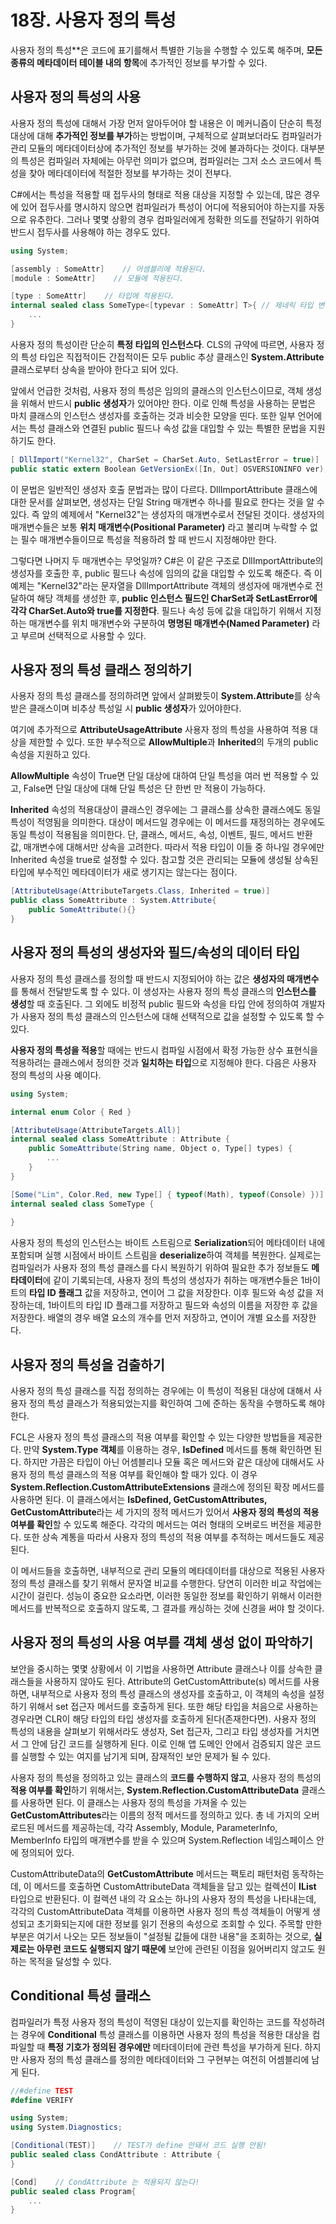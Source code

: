 # 18장. 사용자 정의 특성

사용자 정의 특성**은 코드에 표기를해서 특별한 기능을 수행할 수 있도록 해주며, **모든 종류의 메타데이터 테이블 내의 항목**에 추가적인 정보를 부가할 수 있다.

## 사용자 정의 특성의 사용

사용자 정의 특성에 대해서 가장 먼저 알아두어야 할 내용은 이 메커니즘이 단순히 특정 대상에 대해 **추가적인 정보를 부가**하는 방법이며, 구체적으로 살펴보더라도 컴파일러가 관리 모듈의 메타데이터상에 추가적인 정보를 부가하는 것에 불과하다는 것이다. 대부분의 특성은 컴파일러 자체에는 아무런 의미가 없으며, 컴파일러는 그저 소스 코드에서 특성을 찾아 메타데이터에 적절한 정보를 부가하는 것이 전부다.

C#에서는 특성을 적용할 때 접두사의 형태로 적용 대상을 지정할 수 있는데, 많은 경우에 있어 접두사를 명시하지 않으면 컴파일러가 특성이 어디에 적용되어야 하는지를 자동으로 유추한다. 그러나 몇몇 상황의 경우 컴파일러에게 정확한 의도를 전달하기 위하여 반드시 접두사를 사용해야 하는 경우도 있다.

```csharp
using System;

[assembly : SomeAttr]    // 어셈블리에 적용된다.
[module : SomeAttr]    // 모듈에 적용된다.

[type : SomeAttr]    // 타입에 적용된다.
internal sealed class SomeType<[typevar : SomeAttr] T>{ // 제네릭 타입 변수에 적용된
    ...
}
```

사용자 정의 특성이란 단순히 **특정 타입의 인스턴스다**. CLS의 규약에 따르면, 사용자 정의 특성 타입은 직접적이든 간접적이든 모두 public 추상 클래스인 **System.Attribute** 클래스로부터 상속을 받아야 한다고 되어 있다.

앞에서 언급한 것처럼, 사용자 정의 특성은 임의의 클래스의 인스턴스이므로, 객체 생성을 위해서 반드시 **public 생성자**가 있어야만 한다. 이로 인해 특성을 사용하는 문법은 마치 클래스의 인스턴스 생성자를 호출하는 것과 비슷한 모양을 띤다. 또한 일부 언어에서는 특성 클래스와 연결된 public 필드나 속성 값을 대입할 수 있는 특별한 문법을 지원하기도 한다.

```csharp
[ DllImport("Kernel32", CharSet = CharSet.Auto, SetLastError = true)]
public static extern Boolean GetVersionEx([In, Out] OSVERSIONINFO ver);
```

이 문법은 일반적인 생성자 호출 문법과는 많이 다르다. DllImportAttribute 클래스에 대한 문서를 살펴보면, 생성자는 단일 String 매개변수 하나를 필요로 한다는 것을 알 수 있다. 즉 앞의 예제에서 "Kernel32"는 생성자의 매개변수로서 전달된 것이다. 생성자의 매개변수들은 보통 **위치 매개변수(Positional Parameter)** 라고 불리며 누락할 수 없는 필수 매개변수들이므로 특성을 적용하려 할 때 반드시 지정해야만 한다.

그렇다면 나머지 두 매개변수는 무엇일까? C#은 이 같은 구조로 DllImportAttribute의 생성자를 호출한 후, public 필드나 속성에 임의의 값을 대입할 수 있도록 해준다. 즉 이 예제는 "Kernel32"라는 문자열을 DllImportAttribute 객체의 생성자에 매개변수로 전달하여 해당 객체를 생성한 후, **public 인스턴스 필드인 CharSet과 SetLastError에 각각 CharSet.Auto와 true를 지정한다**. 필드나 속성 등에 값을 대입하기 위해서 지정하는 매개변수를 위치 매개변수와 구분하여 **명명된 매개변수(Named Parameter)** 라고 부르며 선택적으로 사용할 수 있다.

## 사용자 정의 특성 클래스 정의하기

사용자 정의 특성 클래스를 정의하려면 앞에서 살펴봤듯이 **System.Attribute**를 상속받은 클래스이며 비추상 특성일 시 **public 생성자**가 있어야한다.

여기에 추가적으로 **AttributeUsageAttribute** 사용자 정의 특성을 사용하여 적용 대상을 제한할 수 있다. 또한 부수적으로 **AllowMultiple**과 **Inherited**의 두개의 public 속성을 지원하고 있다.

**AllowMultiple** 속성이 True면 단일 대상에 대하여 단일 특성을 여러 번 적용할 수 있고, False면 단일 대상에 대해 단일 특성은 단 한번 만 적용이 가능하다.

**Inherited** 속성의 적용대상이 클래스인 경우에는 그 클래스를 상속한 클래스에도 동일 특성이 적영됨을 의미한다. 대상이 메서드일 경우에는 이 메서드를 재정의하는 경우에도 동일 특성이 적용됨을 의미한다.  단, 클래스, 메서드, 속성, 이벤트, 필드, 메서드 반환 값, 매개변수에 대해서만 상속을 고려한다. 따라서 적용 타입이 이들 중 하나일 경우에만 Inherited 속성을 true로 설정할 수 있다. 참고할 것은 관리되는 모듈에 생성될 상속된 타입에 부수적인 메타데이터가 새로 생기지는 않는다는 점이다.

```csharp
[AttributeUsage(AttributeTargets.Class, Inherited = true)]
public class SomeAttribute : System.Attribute{
    public SomeAttribute(){}
}
```



## 사용자 정의 특성의 생성자와 필드/속성의 데이터 타입

사용자 정의 특성 클래스를 정의할 때 반드시 지정되어야 하는 값은 **생성자의 매개변수**를 통해서 전달받도록 할 수 있다. 이 생성자는 사용자 정의 특성 클래스의 **인스턴스를 생성**할 때 호출된다. 그 외에도 비정적 public 필드와 속성을 타입 안에 정의하여 개발자가 사용자 정의 특성 클래스의 인스턴스에 대해 선택적으로 값을 설정할 수 있도록 할 수 있다.



**사용자 정의 특성을 적용**할 때에는 반드시 컴파일 시점에서 확정 가능한 상수 표현식을 적용하려는 클래스에서 정의한 것과 **일치하는 타입**으로 지정해야 한다. 다음은 사용자 정의 특성의 사용 예이다.

```csharp
using System;

internal enum Color { Red }

[AttributeUsage(AttributeTargets.All)]
internal sealed class SomeAttribute : Attribute {
    public SomeAttribute(String name, Object o, Type[] types) {
        ...
    }
}

[Some("Lim", Color.Red, new Type[] { typeof(Math), typeof(Console) })]
internal sealed class SomeType {
    
}
```



사용자 정의 특성의 인스턴스는 바이트 스트림으로 **Serialization**되어 메타데이터 내에 포함되며 실행 시점에서 바이트 스트림을 **deserialize**하여 객체를 복원한다. 실제로는 컴파일러가 사용자 정의 특성 클래스를 다시 복원하기 위하여 필요한 추가 정보들도 **메타데이터**에 같이 기록되는데, 사용자 정의 특성의 생성자가 취하는 매개변수들은 1바이트의 **타입 ID 플래그** 값을 저장하고, 연이어 그 값을 저장한다. 이후 필드와 속성 값을 저장하는데, 1바이트의 타입 ID 플래그를 저장하고 필드와 속성의 이름을 저장한 후 값을 저장한다. 배열의 경우 배열 요소의 개수를 먼저 저장하고, 연이어 개별 요소를 저장한다.



## 사용자 정의 특성을 검출하기

사용자 정의 특성 클래스를 직접 정의하는 경우에는 이 특성이 적용된 대상에 대해서 사용자 정의 특성 클래스가 적용되었는지를 확인하여 그에 준하는 동작을 수행하도록 해야 한다.



FCL은 사용자 정의 특성 클래스의 적용 여부를 확인할 수 있는 다양한 방법들을 제공한다. 만약 **System.Type 객체**를 이용하는 경우, **IsDefined** 메서드를 통해 확인하면 된다. 하지만 가끔은 타입이 아닌 어셈블리나 모듈 혹은 메서드와 같은 대상에 대해서도 사용자 정의 특성 클래스의 적용 여부를 확인해야 할 때가 있다. 이 경우 **System.Reflection.CustomAttributeExtensions** 클래스에 정의된 확장 메서드를 사용하면 된다. 이 클래스에서는 **IsDefined, GetCustomAttributes, GetCustomAttribute**라는 세 가지의 정적 메서드가 있어서 **사용자 정의 특성의 적용 여부를 확인**할 수 있도록 해준다. 각각의 메서드는 여러 형태의 오버로드 버전을 제공한다. 또한 상속 계통을 따라서 사용자 정의 특성의 적용 여부를 추적하는 메서드들도 제공된다.



이 메서드들을 호출하면, 내부적으로 관리 모듈의 메타데이터를 대상으로 적용된 사용자 정의 특성 클래스를 찾기 위해서 문자열 비교를 수행한다. 당연히 이러한 비교 작업에는 시간이 걸린다. 성능이 중요한 요소라면, 이러한 동일한 정보를 확인하기 위해서 이러한 메서드를 반복적으로 호출하지 않도록, 그 결과를 캐싱하는 것에 신경을 써야 할 것이다.



## 사용자 정의 특성의 사용 여부를 객체 생성 없이 파악하기

보안을 중시하는 몇몇 상황에서 이 기법을 사용하면 Attribute 클래스나 이를 상속한 클래스들을 사용하지 않아도 된다. Attribute의 GetCustomAttribute(s) 메서드를 사용하면, 내부적으로 사용자 정의 특성 클래스의 생성자를 호출하고, 이 객체의 속성을 설정하기 위해서 set 접근자 메서드를 호출하게 된다. 또한 해당 타입을 처음으로 사용하는 경우라면 CLR이 해당 타입의 타입 생성자를 호출하게 된다(존재한다면). 사용자 정의 특성의 내용을 살펴보기 위해서라도 생성자, Set 접근자, 그리고 타입 생성자를 거치면서 그 안에 담긴 코드를 실행하게 된다. 이로 인해 앱 도메인 안에서 검증되지 않은 코드를 실행할 수 있는 여지를 남기게 되며, 잠재적인 보안 문제가 될 수 있다.



사용자 정의 특성을 정의하고 있는 클래스의 **코드를 수행하지 않고**, 사용자 정의 특성의 **적용  여부를 확인**하기 위해서는, **System.Reflection.CustomAttributeData** 클래스를 사용하면 된다. 이 클래스는 사용자 정의 특성을 가져올 수 있는 **GetCustomAttributes**라는 이름의 정적 메서드를 정의하고 있다. 총 네 가지의 오버로드된 메서드를 제공하는데, 각각 Assembly, Module, ParameterInfo, MemberInfo 타입의 매개변수를 받을 수 있으며 System.Reflection 네임스페이스 안에 정의되어 있다.



CustomAttributeData의 **GetCustomAttribute** 메서드는 팩토리 패턴처럼 동작하는데, 이 메서드를 호출하면 CustomAttributeData 객체들을 담고 있는 컬렉션이 **IList<CustomAttributeData>** 타입으로 반환된다. 이 컬렉션 내의 각 요소는 하나의 사용자 정의 특성을 나타내는데, 각각의 CustomAttributeData 객체를 이용하면 사용자 정의 특성 객체들이 어떻게 생성되고 초기화되는지에 대한 정보를 읽기 전용의 속성으로 조회할 수 있다. 주목할 만한 부분은 여기서 나오는 모든 정보들이 "설정될 값들에 대한 내용"을 조회하는 것으로, **실제로는 아무런 코드도 실행되지 않기 때문에** 보안에 관련된 이점을 잃어버리지 않고도 원하는 목적을 달성할 수 있다.





## Conditional 특성 클래스

컴파일러가 특정 사용자 정의 특성이 적영된 대상이 있는지를 확인하는 코드를 작성하려는 경우에 **Conditional** 특성 클래스를 이용하면 사용자 정의 특성을 적용한 대상을 컴파일할 때 **특정 기호가 정의된 경우에만** 메타데이터에 관련 특성을 부가하게 된다. 하지만 사용자 정의 특성 클래스를 정의한 메타데이터와 그 구현부는 여전히 어셈블리에 남게 된다.

```csharp
//#define TEST
#define VERIFY

using System;
using System.Diagnostics;

[Conditional(TEST)]    // TEST가 define 안돼서 코드 실행 안됨!
public sealed class CondAttribute : Attribute {
}

[Cond]    // CondAttribute 는 적용되지 않는다!
public sealed class Program{
    ...
}
```






























